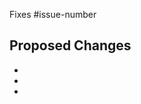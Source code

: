 <!-- General PR guidelines:

New contributors:

If you are new to Git/GitHub and want to make a quick fix to the docs,
open your PR against the release branch where you found the error, such as
"release-0.5".

Regular contributors:

Most PRs should be opened against the master branch.

If the change should also be in the most recent numbered release, add the
corresponding "cherrypick-0.X" label; for example, "cherrypick-0.5", to the
original PR. Best practice is to open a PR for the cherry-pick yourself after
your original PR has been merged into the master branch. Once the cherry-pick PR
has merged, remove the cherry-pick label from the original PR.

For more information on contributing to the Knative Docs, see:
https://www.knative.dev/community/contributing/

 -->

Fixes #issue-number

## Proposed Changes

-
-
-
